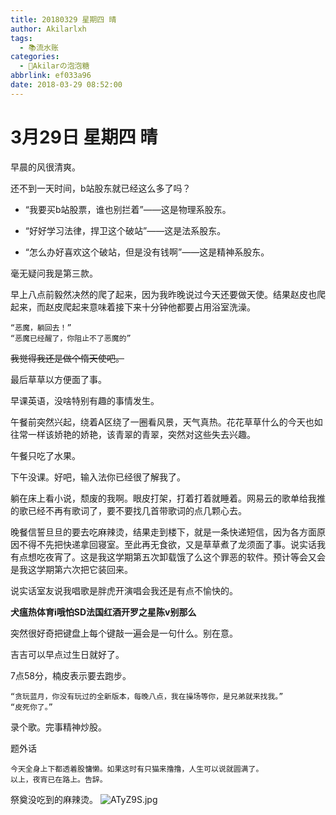 ```yaml
---
title: 20180329 星期四 晴
author: Akilarlxh
tags:
  - 📚流水账
categories:
  - 🍬Akilarの泡泡糖
abbrlink: ef033a96
date: 2018-03-29 08:52:00
---
```

# 3月29日 星期四 晴
早晨的风很清爽。

还不到一天时间，b站股东就已经这么多了吗？

- “我要买b站股票，谁也别拦着”——这是物理系股东。

- “好好学习法律，捍卫这个破站”——这是法系股东。

- “怎么办好喜欢这个破站，但是没有钱啊”——这是精神系股东。

毫无疑问我是第三款。

早上八点前毅然决然的爬了起来，因为我昨晚说过今天还要做天使。结果赵皮也爬起来，而赵皮爬起来意味着接下来十分钟他都要占用浴室洗澡。
```
“恶魔，躺回去！”
“恶魔已经醒了，你阻止不了恶魔的”
```
~~我觉得我还是做个惰天使吧。~~

最后草草以方便面了事。

早课英语，没啥特别有趣的事情发生。

午餐前突然兴起，绕着A区绕了一圈看风景，天气真热。花花草草什么的今天也如往常一样该娇艳的娇艳，该青翠的青翠，突然对这些失去兴趣。

午餐只吃了水果。

下午没课。好吧，输入法你已经很了解我了。

躺在床上看小说，颓废的我啊。眼皮打架，打着打着就睡着。网易云的歌单给我推的歌已经不再有歌词了，要不要找几首带歌词的点几颗心去。

晚餐信誓旦旦的要去吃麻辣烫，结果走到楼下，就是一条快递短信，因为各方面原因不得不先把快递拿回寝室。至此再无食欲，又是草草煮了龙须面了事。说实话我有点想吃夜宵了。这是我这学期第五次卸载饿了么这个罪恶的软件。预计等会又会是我这学期第六次把它装回来。

说实话室友说我唱歌是胖虎开演唱会我还是有点不愉快的。

**犬瘟热体育i哦怕SD法国红酒开罗之星陈v别那么**

突然很好奇把键盘上每个键敲一遍会是一句什么。别在意。

吉吉可以早点过生日就好了。

7点58分，楠皮表示要去跑步。
```
“贪玩蓝月，你没有玩过的全新版本，每晚八点，我在操场等你，是兄弟就来找我。”
“皮死你了。”
```
录个歌。完事精神炒股。

题外话
```
今天全身上下都透着股慵懒。如果这时有只猫来撸撸，人生可以说就圆满了。
以上，夜宵已在路上。告辞。
```
祭奠没吃到的麻辣烫。
![ATyZ9S.jpg](https://s2.ax1x.com/2019/04/10/ATyZ9S.jpg)